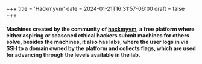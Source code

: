 +++
title = 'Hackmyvm'
date = 2024-01-21T16:31:57-06:00
draft = false
+++

#### Machines created by the community of [hackmyvm](https://hackmyvm.eu), a free platform where either aspiring or seasoned ethical hackers submit machines for others solve, besides the machines, it also has labs, where the user logs in via SSH to a domain owned by the platform and collects flags, which are used for advancing through the levels available in the lab.
